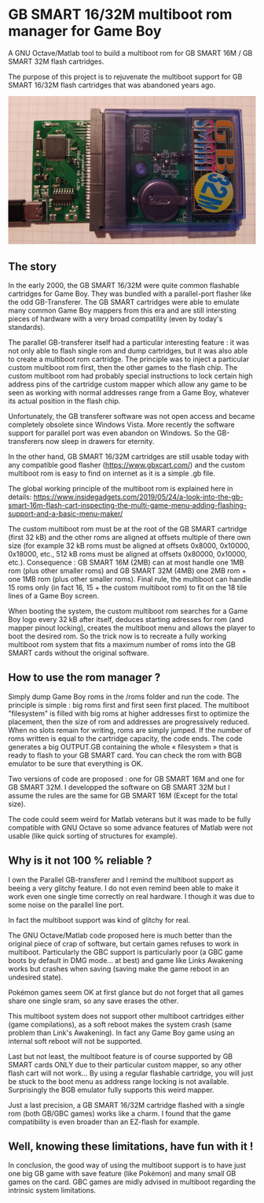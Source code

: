 # GB SMART 16/32M multiboot rom manager for Game Boy
A GNU Octave/Matlab tool to build a multiboot rom for GB SMART 16M / GB SMART 32M flash cartridges.

The purpose of this project is to rejuvenate the multiboot support for GB SMART 16/32M flash cartridges that was abandoned years ago.

![GB SMART 32M](https://github.com/Raphael-Boichot/GB-SMART-multiboot-rom-manager/blob/main/1632161467401.png)

## The story

In the early 2000, the GB SMART 16/32M were quite common flashable cartridges for Game Boy. They was bundled with a parallel-port flasher like the odd GB-Transferer. The GB SMART cartridges were able to emulate many common Game Boy mappers from this era and are still intersting pieces of hardware with a very broad compatility (even by today's standards).

The parallel GB-transferer itself had a particular interesting feature : it was not only able to flash single rom and dump cartridges, but it was also able to create a multiboot rom cartridge. The principle was to inject a particular custom multiboot rom first, then the other games to the flash chip. The custom multiboot rom had probably special instructions to lock certain high address pins of the cartridge custom mapper which allow any game to be seen as working with normal addresses range from a Game Boy, whatever its actual position in the flash chip.

Unfortunately, the GB transferer software was not open access and became completely obsolete since Windows Vista. More recently the software support for parallel port was even abandon on Windows. So the GB-transferers now sleep in drawers for eternity.

In the other hand, GB SMART 16/32M cartridges are still usable today with any compatible good flasher (https://www.gbxcart.com/) and the custom multiboot rom is easy to find on internet as it is a simple .gb file.

The global working principle of the multiboot rom is explained here in details: 
https://www.insidegadgets.com/2019/05/24/a-look-into-the-gb-smart-16m-flash-cart-inspecting-the-multi-game-menu-adding-flashing-support-and-a-basic-menu-maker/

The custom multiboot rom must be at the root of the GB SMART cartridge (first 32 kB) and the other roms are aligned at offsets multiple of there own size (for example 32 kB roms must be aligned at offsets 0x8000, 0x10000, 0x18000, etc., 512 kB roms must be aligned at offsets 0x80000, 0x10000, etc.). Consequence : GB SMART 16M (2MB) can at most handle one 1MB rom (plus other smaller roms) and GB SMART 32M (4MB) one 2MB rom + one 1MB rom (plus other smaller roms). Final rule, the multiboot can handle 15 roms only (in fact 16, 15 + the custom multiboot rom) to fit on the 18 tile lines of a Game Boy screen. 

When booting the system, the custom multiboot rom searches for a Game Boy logo every 32 kB after itself, deduces starting adresses for rom (and mapper pinout locking), creates the multiboot menu and allows the player to boot the desired rom. So the trick now is to recreate a fully working multiboot rom system that fits a maximum number of roms into the GB SMART cards without the original software. 

## How to use the rom manager ?

Simply dump Game Boy roms in the /roms folder and run the code. The principle is simple : big roms first and first seen first placed. The multiboot "filesystem" is filled with big roms at higher addresses first to optimize the placement, then the size of rom and addresses are progressively reduced. When no slots remain for writing, roms are simply jumped. If the number of roms written is equal to the cartridge capacity, the code ends. The code generates a big OUTPUT.GB containing the whole « filesystem » that is ready to flash to your GB SMART card. You can check the rom with BGB emulator to be sure that everything is OK.

Two versions of code are proposed : one for GB SMART 16M and one for GB SMART 32M. I developped the software on GB SMART 32M but I assume the rules are the same for GB SMART 16M (Except for the total size).

The code could seem weird for Matlab veterans but it was made to be fully compatible with GNU Octave so some advance features of Matlab were not usable (like quick sorting of structures for example).

## Why is it not 100 % reliable ?

I own the Parallel GB-transferer and I remind the multiboot support as beeing a very glitchy feature. I do not even remind been able to make it work even one single time correctly on real hardware. I though it was due to some noise on the parallel line port. 

In fact the multiboot support was kind of glitchy for real. 

The GNU Octave/Matlab code proposed here is much better than the original piece of crap of software, but certain games refuses to work in multiboot. Particularly the GBC support is particularly poor (a GBC game boots by default in DMG mode… at best) and game like Links Awakening works but crashes when saving (saving make the game reboot in an undesired state). 

Pokémon games seem OK at first glance but do not forget that all games share one single sram, so any save erases the other.

This multiboot system does not support other multiboot cartridges either (game compilations), as a soft reboot makes the system crash (same problem than Link's Awakening). In fact any Game Boy game using an internal soft reboot will not be supported.

Last but not least, the multiboot feature is of course supported by GB SMART cards ONLY due to their particular custom mapper, so any other flash cart will not work… By using a regular flashable cartridge, you will just be stuck to the boot menu as address range locking is not available. Surprisingly the BGB emulator fully supports this weird mapper.

Just a last precision, a GB SMART 16/32M cartridge flashed with a single rom (both GB/GBC games) works like a charm. I found that the game compatibility is even broader than an EZ-flash for example.

## Well, knowing these limitations, have fun with it !

In conclusion, the good way of using the multiboot support is to have just one big GB game with save feature (like Pokémon) and many small GB games on the card. GBC games are midly advised in multiboot regarding the intrinsic system limitations.

